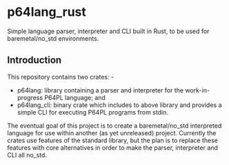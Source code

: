 # p64lang_rust
Simple language parser, interpreter and CLI built in Rust, to be used for baremetal/no_std environments. 

## Introduction
This repository contains two crates: -

  - p64lang: library containing a parser and interpreter for the work-in-progress P64PL language; and
  - p64lang_cli: binary crate which includes to above library and provides a simple CLI for executing P64PL programs from stdin.

The eventual goal of this project is to create a baremetal/no_std interpreted language for use within another (as yet unreleased) project.  Currently the crates use features of the standard library, but the plan is to replace these features with core alternatives in order to make the parser, interpreter and CLI all no_std.
